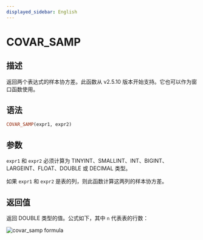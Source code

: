 ```yaml
---
displayed_sidebar: English
---
```


# COVAR_SAMP

## 描述

返回两个表达式的样本协方差。此函数从 v2.5.10 版本开始支持。它也可以作为窗口函数使用。

## 语法

```Haskell
COVAR_SAMP(expr1, expr2)
```

## 参数

`expr1` 和 `expr2` 必须计算为 TINYINT、SMALLINT、INT、BIGINT、LARGEINT、FLOAT、DOUBLE 或 DECIMAL 类型。

如果 `expr1` 和 `expr2` 是表的列，则此函数计算这两列的样本协方差。

## 返回值

返回 DOUBLE 类型的值。公式如下，其中 `n` 代表表的行数：

![covar_samp formula](../../../assets/covar_samp_formula.png)

<!--$$
\frac{\sum_{i=1}^{n} (x_i - \bar{x})(y_i - \bar{y})}{n-1}

## 使用说明

- 只有当该行中的两列都是非空值时，才会将数据行计入统计。否则，这条数据行将被排除在结果之外。

- 如果 `n` 为 1，则返回 0。

- 如果任一输入为 NULL，则返回 NULL。

## 示例

假设表 `agg` 有以下数据：

```plaintext
mysql> select * from agg;
+------+-------+-------+
| no   | k     | v     |
+------+-------+-------+
|    1 | 10.00 |  NULL |
|    2 | 10.00 | 11.00 |
|    2 | 20.00 | 22.00 |
|    2 | 25.00 |  NULL |
|    2 | 30.00 | 35.00 |
+------+-------+-------+
```

计算 `k` 和 `v` 列的样本协方差：

```plaintext
mysql> select no, COVAR_SAMP(k, v) from agg group by no;
+------+--------------------+
| no   | COVAR_SAMP(k, v)   |
+------+--------------------+
|    1 |               NULL |
|    2 | 119.99999999999999 |
+------+--------------------+
```
